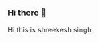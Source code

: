 ### Hi there 👋
Hi this is shreekesh singh 
<!--
**1983shreekesh/1983shreekesh** is a ✨ _special_ ✨ repository because its `README.md` (this file) appears on your GitHub profile.

Here are some ideas to get you started:

Hi 
- 🌱 I’m currently learning full stake web-Development Programm
- 👯 I’m looking for an internship for full stake web Development
- 🤔 I’m looking for help with CSS and JS
- 💬 Ask me about ...
- 📫 How to reach me: you can drop me a message if you wanna contact me 
- 😄 Pronouns: ...
- ⚡ Fun fact: i like traveling and cooking 
-->
